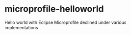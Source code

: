 # microprofile-helloworld
Hello world with Eclipse Microprofile declined under various implementations
